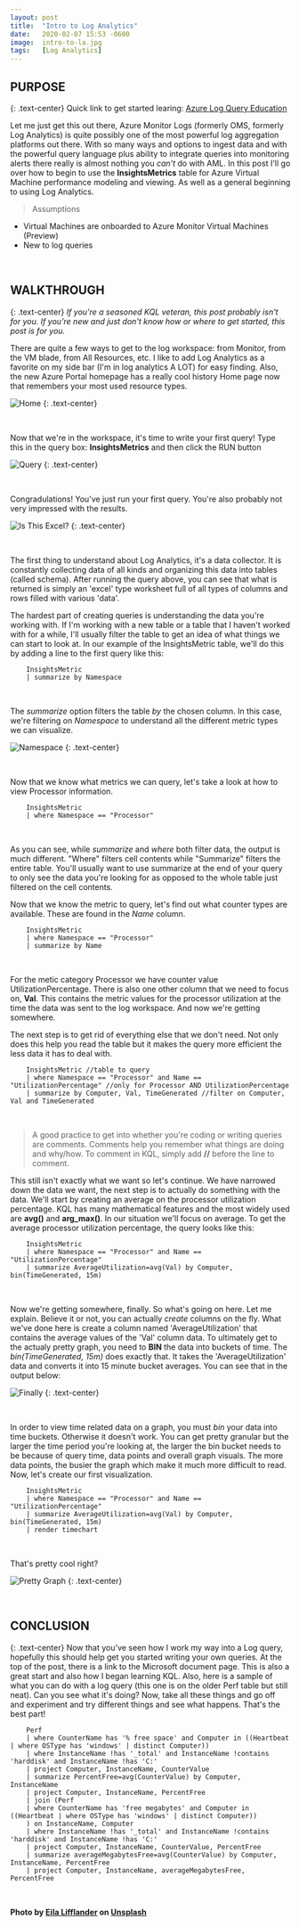 ```yaml
---
layout: post
title:  "Intro to Log Analytics"
date:   2020-02-07 15:53 -0600
image:  intro-to-la.jpg
tags:   [Log Analytics]
---
```


## PURPOSE
{: .text-center}
Quick link to get started learing:
[Azure Log Query Education](https://docs.microsoft.com/en-us/azure/azure-monitor/log-query/query-language)

Let me just get this out there, Azure Monitor Logs (formerly OMS, formerly Log Analytics) is quite possibly one of the most powerful log aggregation platforms out there. With so many ways and options to ingest data and with the powerful query language plus ability to integrate queries into monitoring alerts there really is almost nothing you *can't* do with AML. In this post I'll go over how to begin to use the **InsightsMetrics** table for Azure Virtual Machine performance modeling and viewing. As well as a general beginning to using Log Analytics. 

> Assumptions
* Virtual Machines are onboarded to Azure Monitor Virtual Machines (Preview)
* New to log queries

<br>

## WALKTHROUGH 
{: .text-center}
*If you're a seasoned KQL veteran, this post probably isn't for you. If you're new and just don't know how or where to get started, this post is for you.* 

There are quite a few ways to get to the log workspace: from Monitor, from the VM blade, from All Resources, etc. I like to add Log Analytics as a favorite on my side bar (I'm in log analytics A LOT) for easy finding. Also, the new Azure Portal homepage has a really cool history Home page now that remembers your most used resource types.

![Home](/img/azure-home.jpg)
{: .text-center}

<br>

Now that we're in the workspace, it's time to write your first query! Type this in the query box: **InsightsMetrics** and then click the RUN button

![Query](/img/first-query.jpg)
{: .text-center}

<br>

Congradulations! You've just run your first query. You're also probably not very impressed with the results.

![Is This Excel?](/img/excel.jpg)
{: .text-center}

<br>

The first thing to understand about Log Analytics, it's a data collector. It is constantly collecting data of all kinds and organizing this data into tables (called schema). After running the query above, you can see that what is returned is simply an 'excel' type worksheet full of all types of columns and rows filled with various 'data'. 

The hardest part of creating queries is understanding the data you're working with. If I'm working with a new table or a table that I haven't worked with for a while, I'll usually filter the table to get an idea of what things we can start to look at. In our example of the InsightsMetric table, we'll do this by adding a line to the first query like this:

        InsightsMetric
        | summarize by Namespace

<br>

The *summarize* option filters the table *by* the chosen column. In this case, we're filtering on *Namespace* to understand all the different metric types we can visualize.

![Namespace](/img/namespace.jpg)
{: .text-center}

<br>

Now that we know what metrics we can query, let's take a look at how to view Processor information.

        InsightsMetric
        | where Namespace == "Processor"

<br>

As you can see, while *summarize* and *where* both filter data, the output is much different. "Where" filters cell contents while "Summarize" filters the entire table. You'll usually want to use summarize at the end of your query to only see the data you're looking for as opposed to the whole table just filtered on the cell contents. 

Now that we know the metric to query, let's find out what counter types are available. These are found in the *Name* column.

        InsightsMetric
        | where Namespace == "Processor"
        | summarize by Name

<br>

For the metic category Processor we have counter value UtilizationPercentage. There is also one other column that we need to focus on, **Val**. This contains the metric values for the processor utilization at the time the data was sent to the log workspace. And now we're getting somewhere.

The next step is to get rid of everything else that we don't need. Not only does this help you read the table but it makes the query more efficient the less data it has to deal with. 

        InsightsMetric //table to query
        | where Namespace == "Processor" and Name == "UtilizationPercentage" //only for Processor AND UtilizationPercentage
        | summarize by Computer, Val, TimeGenerated //filter on Computer, Val and TimeGenerated

<br>

> A good practice to get into whether you're coding or writing queries are comments. Comments help you remember what things are doing and why/how. To comment in KQL, simply add **//** before the line to comment.

This still isn't exactly what we want so let's continue. We have narrowed down the data we want, the next step is to actually do something with the data. We'll start by creating an average on the processor utilization percentage. KQL has many mathematical features and the most widely used are **avg()** and **arg_max()**. In our situation we'll focus on average. To get the average processor utilization percentage, the query looks like this:

        InsightsMetric
        | where Namespace == "Processor" and Name == "UtilizationPercentage"
        | summarize AverageUtilization=avg(Val) by Computer, bin(TimeGenerated, 15m)

<br>

Now we're getting somewhere, finally. So what's going on here. Let me explain. Believe it or not, you can actually *create* columns on the fly. What we've done here is create a column named 'AverageUtilization' that contains the average values of the 'Val' column data. To ultimately get to the actualy pretty graph, you need to **BIN** the data into buckets of time. The *bin(TimeGenerated, 15m)* does exactly that. It takes the 'AverageUtilization' data and converts it into 15 minute bucket averages. You can see that in the output below:

![Finally](/img/finally.jpg)
{: .text-center}

<br>

In order to view time related data on a graph, you must *bin* your data into time buckets. Otherwise it doesn't work. You can get pretty granular but the larger the time period you're looking at, the larger the bin bucket needs to be because of query time, data points and overall graph visuals. The more data points, the busier the graph which make it much more difficult to read. Now, let's create our first visualization.

        InsightsMetric
        | where Namespace == "Processor" and Name == "UtilizationPercentage"
        | summarize AverageUtilization=avg(Val) by Computer, bin(TimeGenerated, 15m)
        | render timechart

<br>

That's pretty cool right?

![Pretty Graph](/img/pretty-graph.jpg)
{: .text-center}

<br>

## CONCLUSION
{: .text-center}
Now that you've seen how I work my way into a Log query, hopefully this should help get you started writing your own queries. At the top of the post, there is a link to the Microsoft document page. This is also a great start and also how I began learning KQL. Also, here is a sample of what you can do with a log query (this one is on the older Perf table but still neat). Can you see what it's doing? Now, take all these things and go off and experiment and try different things and see what happens. That's the best part!

        Perf 
        | where CounterName has '% free space' and Computer in ((Heartbeat | where OSType has 'windows' | distinct Computer)) 
        | where InstanceName !has '_total' and InstanceName !contains 'harddisk' and InstanceName !has 'C:' 
        | project Computer, InstanceName, CounterValue 
        | summarize PercentFree=avg(CounterValue) by Computer, InstanceName 
        | project Computer, InstanceName, PercentFree  
        | join (Perf 
        | where CounterName has 'free megabytes' and Computer in ((Heartbeat | where OSType has 'windows' | distinct Computer)) 
        ) on InstanceName, Computer 
        | where InstanceName !has '_total' and InstanceName !contains 'harddisk' and InstanceName !has 'C:' 
        | project Computer, InstanceName, CounterValue, PercentFree 
        | summarize averageMegabytesFree=avg(CounterValue) by Computer, InstanceName, PercentFree
        | project Computer, InstanceName, averageMegabytesFree, PercentFree

<br>

**Photo by [Eila Lifflander](https://unsplash.com/@3ilaliff) on [Unsplash](https://unsplash.com/photos/63ZCI1oxIMU)**